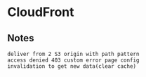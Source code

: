 # CloudFront
## Notes
```
deliver from 2 S3 origin with path pattern
access denied 403 custom error page config
invalidation to get new data(clear cache)
```
